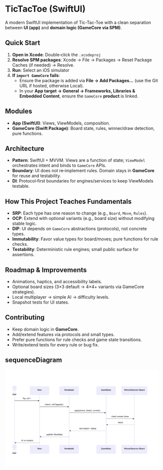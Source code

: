 # TicTacToe (SwiftUI)

A modern SwiftUI implementation of Tic-Tac-Toe with a clean separation between **UI (app)** and **domain logic (GameCore via SPM)**.

## Quick Start


1. **Open in Xcode**: Double‑click the `.xcodeproj`
2. **Resolve SPM packages**: Xcode → File → Packages → Reset Package Caches (if needed) → Resolve.
3. **Run**: Select an iOS simulator
4. **If `import GameCore` fails**:
   - Ensure the package is added via **File → Add Packages…** (use the Git URL if hosted, otherwise Local).
   - In your **App target → General → Frameworks, Libraries & Embedded Content**, ensure the `GameCore` **product** is linked.
## Modules

- **App (SwiftUI)**: Views, ViewModels, composition.
- **GameCore (Swift Package)**: Board state, rules, winner/draw detection, pure functions.
## Architecture


- **Pattern**: SwiftUI + MVVM. Views are a function of state; `ViewModel` orchestrates intent and binds to `GameCore` APIs.
- **Boundary**: UI does not re‑implement rules. Domain stays in **GameCore** for reuse and testability.
- **DI**: Protocol‑first boundaries for engines/services to keep ViewModels testable.

## How This Project Teaches Fundamentals


- **SRP**: Each type has one reason to change (e.g., `Board`, `Move`, `Rules`).
- **OCP**: Extend with optional variants (e.g., board size) without modifying stable logic.
- **DIP**: UI depends on `GameCore` abstractions (protocols), not concrete types.
- **Immutability**: Favor value types for board/moves; pure functions for rule checks.
- **Testability**: Deterministic rule engines; small public surface for assertions.

## Roadmap & Improvements

- Animations, haptics, and accessibility labels.
- Optional board sizes (3×3 default → 4×4+ variants via GameCore strategies).
- Local multiplayer → simple AI → difficulty levels.
- Snapshot tests for UI states.
  
## Contributing

- Keep domain logic in **GameCore**.
- Add/extend features via protocols and small types.
- Prefer pure functions for rule checks and game state transitions.
- Write/extend tests for every rule or bug fix.

## sequenceDiagram

  <p align="center">
  <img src="./SequenceDiagram.png" alt="Sequence diagram" width="760">
</p>


